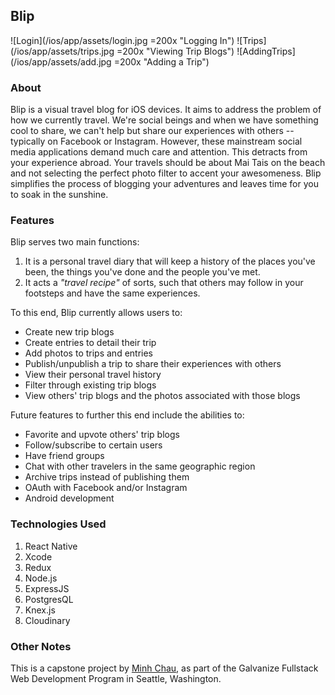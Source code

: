 ## Blip ##

![Login](/ios/app/assets/login.jpg =200x "Logging In")
![Trips](/ios/app/assets/trips.jpg =200x "Viewing Trip Blogs")
![AddingTrips](/ios/app/assets/add.jpg =200x "Adding a Trip")

### About ###
Blip is a visual travel blog for iOS devices. It aims to address the problem of how we currently travel. We're social beings and when we have something cool to share, we can't help but share our experiences with others -- typically on Facebook or Instagram. However, these mainstream social media applications demand much care and attention. This detracts from your experience abroad. Your travels should be about Mai Tais on the beach and not selecting the perfect photo filter to accent your awesomeness. Blip simplifies the process of blogging your adventures and leaves time for you to soak in the sunshine.

### Features ###
Blip serves two main functions:
1. It is a personal travel diary that will keep a history of the places you've been, the things you've done and the people you've met.
2. It acts a *"travel recipe"* of sorts, such that others may follow in your footsteps and have the same experiences.

To this end, Blip currently allows users to:
* Create new trip blogs
* Create entries to detail their trip
* Add photos to trips and entries
* Publish/unpublish a trip to share their experiences with others
* View their personal travel history
* Filter through existing trip blogs
* View others' trip blogs and the photos associated with those blogs

Future features to further this end include the abilities to:
* Favorite and upvote others' trip blogs
* Follow/subscribe to certain users
* Have friend groups
* Chat with other travelers in the same geographic region
* Archive trips instead of publishing them
* OAuth with Facebook and/or Instagram
* Android development

### Technologies Used ###
1. React Native
2. Xcode
3. Redux
4. Node.js
5. ExpressJS
6. PostgresQL
7. Knex.js
8. Cloudinary

### Other Notes ###
This is a capstone project by [Minh Chau](https://www.linkedin.com/in/chau-minh/ "LinkedIn"), as part of the Galvanize Fullstack Web Development Program in Seattle, Washington.
